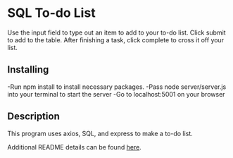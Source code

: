 # SQL To-do List
Use the input field to type out an item to add to your to-do list. Click submit to add to the table. After finishing a task, click complete to cross it off your list.

## Installing
-Run npm install to install necessary packages.
-Pass node server/server.js into your terminal to start the server
-Go to localhost:5001 on your browser

## Description

This program uses axios, SQL, and express to make a to-do list. 

Additional README details can be found [here](https://github.com/PrimeAcademy/readme-template/blob/master/README.md).
